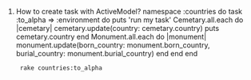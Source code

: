 1. How to create task with ActiveModel?
        namespace :countries do
          task :to_alpha => :environment do
            puts 'run my task'
            Cemetary.all.each do |cemetary|
              cemetary.update(country: cemetary.country)
              puts cemetary.country
            end
            Monument.all.each do |monument|
              monument.update(born_country: monument.born_country, burial_country: monument.burial_country)
            end
          end
        end
        
        
        rake countries:to_alpha
